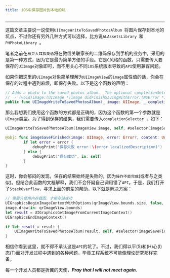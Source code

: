 ```yaml
---
title: iOS中保存图片到本地的坑
---
```


---
这篇文章主要说一说使用`UIImageWriteToSavedPhotosAlbum `将图片保存到本地的坑点，不过你还有另外几种方式可以选择，比方说`ALAssetsLibrary `和 `PHPhotoLibrary `。
<!-- more -->
笔者之前在`扇贝大耳狐英语`将在微信关联家长的二维码保存到手机的业务中，采用的是第一种方式，因为它是最为简单方便的手段。它是`C`风格的函数，只需要传入要保存的`UIImage`对象即可，而不用关心不同`iOS`系统版本导致的`API`使用兼容问题。

如果你把这里的`UIImage`对象简单理解为`UIImageView`的`image`属性值的话，你会在保存的过程中遇到麻烦，即保存失败。以下是这个函数的声明：
```Swift
// Adds a photo to the saved photos album.  The optional completionSelector should have the form:
//  - (void)image:(UIImage *)image didFinishSavingWithError:(NSError *)error contextInfo:(void *)contextInfo;
public func UIImageWriteToSavedPhotosAlbum(_ image: UIImage, _ completionTarget: Any?, _ completionSelector: Selector?, _ contextInfo: UnsafeMutableRawPointer?)

```
那么我想我们使用这个函数的方式都是正确的，因为这个函数的第一个参数就是`UImage`类型。为了得到保存的结果，我们需要传入`completionSelector `，如下：
```Swift
UIImageWriteToSavedPhotosAlbum(imageView.image, self, #selector(imageSaveFinished(image:error:content:)), nil)

@objc func imageSaveFinished(image: UIImage, error: Error?, content: UnsafeRawPointer) {
        if let error = error {
            debugPrint("保存失败 error：\(error.localizedDescription)")
        } else {
            debugPrint("保存成功", in: self)
        }
}

```
这时，你会郁闷的发现，保存的结果始终是失败的，因为`操作不能完成`(或者与之类似)。但结合此函数的文档解释，我们不会怀疑自己调用错了`API`。于是，我们打开了`StackOverflow`，寻求上面的前辈的帮助，以下就是解决方案：
```Swift
// 需要先使用内存截图，才能存储成功
UIGraphicsBeginImageContextWithOptions(qrImageView.bounds.size, false, UIScreen.main.scale)
image.draw(in: qrImageView.bounds)
let result = UIGraphicsGetImageFromCurrentImageContext()
UIGraphicsEndImageContext()
        
if let result = result {
	UIImageWriteToSavedPhotosAlbum(result, self, #selector(imageSaveFinished(image:error:content:)), nil)
}

```
相信你看到这里，就不得不承认这是`API`的坑了。不过，我们得以平(S)和(H)心(I)态(T)面对开发过程中遇到的各种问题，毕竟工程系统不可能像理论研究那样完备。

每一个开发人员都是折翼的天使，<b>*Pray that I will not meet again.*</b>

